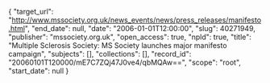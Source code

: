 {
  "target_url": "http://www.mssociety.org.uk/news_events/news/press_releases/manifesto.html", 
  "end_date": null, 
  "date": "2006-01-01T12:00:00", 
  "slug": 40271949, 
  "publisher": "mssociety.org.uk", 
  "open_access": true, 
  "npld": true, 
  "title": "Multiple Sclerosis Society: MS Society launches major manifesto campaign", 
  "subjects": [], 
  "collections": [], 
  "record_id": "20060101T120000/mE7C7ZQj47J0ve4/qbMQAw==", 
  "scope": "root", 
  "start_date": null
}

